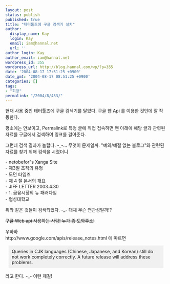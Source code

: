 ```yaml
---
layout: post
status: publish
published: true
title: "태터툴즈에 구글 검색기 설치"
author:
  display_name: Kay
  login: Kay
  email: iam@hannal.net
  url: ''
author_login: Kay
author_email: iam@hannal.net
wordpress_id: 355
wordpress_url: http://blog.hannal.com/wp/?p=355
date: '2004-08-17 17:51:25 +0900'
date_gmt: '2004-08-17 08:51:25 +0900'
categories: []
tags:
- "희망"
permalink: "/2004/8/433/"
---
```

<p>현재 사용 중인 태터툴즈에 구글 검색기를 달았다. 구글 웹 Api 를 이용한 것인데 잘 작동한다.</p>
<p>평소에는 안보이고, Permalink로 특정 글에 직접 접속하면 맨 아래에 해당 글과 관련된 자료를 구글에서 검색하여 링크를 걸어준다.</p>
<p>그런데 검색 결과가 놀랍다. -_-... 무엇이 문제일까. "예의/예절 없는 블로그"와 관련된 자료를 찾기 위해 검색을 시켰더니</p>
<p>- netobefor"s Xanga Site<br />
- 제3절 조직의 유형<br />
- 모던 타임즈<br />
- 제 4 절 본서의 개요<br />
- JIFF LETTER 2003.4.30<br />
- 1. 금융시장의 뉴 패러다임<br />
- 협성대학교</p>
<p>위와 같은 것들이 검색되었다. -_- 대체 무슨 연관성일까!?</p>
<p><s>구글 Web api 사용하는 사람! 누가 좀 도와주소!</s></p>
<p>우하하<br />
http://www.google.com/apis/release_notes.html 에 따르면</p>
<div style="padding:10;margin:10;background-color:#F0F0F0;">Queries in CJK languages (Chinese, Japanese, and Korean) still do not work completely correctly. A future release will address these problems.</div>
<p>라고 한다. -_- 이런 제길!</p>
